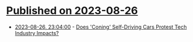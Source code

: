 # [Published on 2023-08-26](index.md)

* [2023-08-26, 23:04:00](https://tech.slashdot.org/story/23/08/26/1737244/does-coning-self-driving-cars-protest-tech-industry-impacts?utm_source=rss1.0mainlinkanon&utm_medium=feed) - [Does 'Coning' Self-Driving Cars Protest Tech Industry Impacts?](https://tech.slashdot.org/story/23/08/26/1737244/does-coning-self-driving-cars-protest-tech-industry-impacts?utm_source=rss1.0mainlinkanon&utm_medium=feed)
